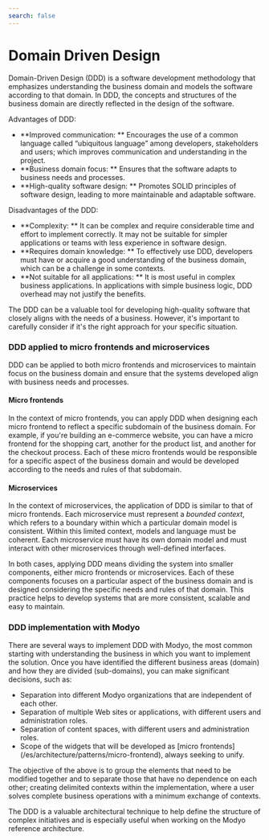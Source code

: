 ```yaml
---
search: false
---
```


# Domain Driven Design

Domain-Driven Design (DDD) is a software development methodology that emphasizes understanding the business domain and models the software according to that domain. In DDD, the concepts and structures of the business domain are directly reflected in the design of the software.

Advantages of DDD:

- **Improved communication: ** Encourages the use of a common language called “ubiquitous language” among developers, stakeholders and users; which improves communication and understanding in the project.
- **Business domain focus: ** Ensures that the software adapts to business needs and processes.
- **High-quality software design: ** Promotes SOLID principles of software design, leading to more maintainable and adaptable software.

Disadvantages of the DDD:

- **Complexity: ** It can be complex and require considerable time and effort to implement correctly. It may not be suitable for simpler applications or teams with less experience in software design.
- **Requires domain knowledge: ** To effectively use DDD, developers must have or acquire a good understanding of the business domain, which can be a challenge in some contexts.
- **Not suitable for all applications: ** It is most useful in complex business applications. In applications with simple business logic, DDD overhead may not justify the benefits.

The DDD can be a valuable tool for developing high-quality software that closely aligns with the needs of a business. However, it's important to carefully consider if it's the right approach for your specific situation.

### DDD applied to micro frontends and microservices

DDD can be applied to both micro frontends and microservices to maintain focus on the business domain and ensure that the systems developed align with business needs and processes.

#### Micro frontends
In the context of micro frontends, you can apply DDD when designing each micro frontend to reflect a specific subdomain of the business domain. For example, if you're building an e-commerce website, you can have a micro frontend for the shopping cart, another for the product list, and another for the checkout process. Each of these micro frontends would be responsible for a specific aspect of the business domain and would be developed according to the needs and rules of that subdomain.

#### Microservices
In the context of microservices, the application of DDD is similar to that of micro frontends. Each microservice must represent a _bounded context_, which refers to a boundary within which a particular domain model is consistent. Within this limited context, models and language must be coherent. Each microservice must have its own domain model and must interact with other microservices through well-defined interfaces.

In both cases, applying DDD means dividing the system into smaller components, either micro frontends or microservices. Each of these components focuses on a particular aspect of the business domain and is designed considering the specific needs and rules of that domain. This practice helps to develop systems that are more consistent, scalable and easy to maintain.


### DDD implementation with Modyo
There are several ways to implement DDD with Modyo, the most common starting with understanding the business in which you want to implement the solution. Once you have identified the different business areas (domain) and how they are divided (sub-domains), you can make significant decisions, such as:
- Separation into different Modyo organizations that are independent of each other.
- Separation of multiple Web sites or applications, with different users and administration roles.
- Separation of content spaces, with different users and administration roles.
- Scope of the widgets that will be developed as [micro frontends] (/es/architecture/patterns/micro-frontend), always seeking to unify.

The objective of the above is to group the elements that need to be modified together and to separate those that have no dependence on each other; creating delimited contexts within the implementation, where a user solves complete business operations with a minimum exchange of contexts.

The DDD is a valuable architectural technique to help define the structure of complex initiatives and is especially useful when working on the Modyo reference architecture.
